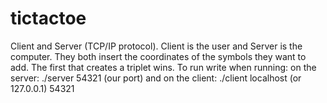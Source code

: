 # tictactoe
Client and Server (TCP/IP protocol). Client is the user and Server is the computer. They both insert the coordinates of the symbols they want to add. The first that creates a triplet wins.
To run write when running:
on the server: ./server 54321  (our port) 
and on the client: ./client localhost (or 127.0.0.1) 54321
